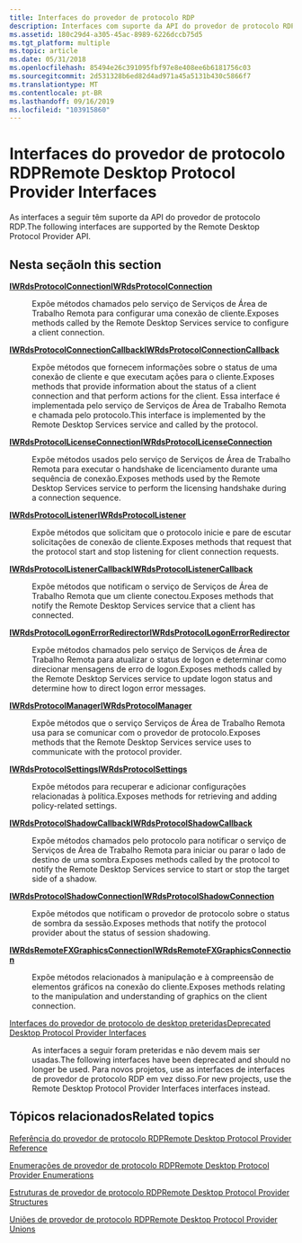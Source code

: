 ```yaml
---
title: Interfaces do provedor de protocolo RDP
description: Interfaces com suporte da API do provedor de protocolo RDP.
ms.assetid: 180c29d4-a305-45ac-8989-6226dccb75d5
ms.tgt_platform: multiple
ms.topic: article
ms.date: 05/31/2018
ms.openlocfilehash: 85494e26c391095fbf97e8e408ee6b6181756c03
ms.sourcegitcommit: 2d531328b6ed82d4ad971a45a5131b430c5866f7
ms.translationtype: MT
ms.contentlocale: pt-BR
ms.lasthandoff: 09/16/2019
ms.locfileid: "103915860"
---
```

# <a name="remote-desktop-protocol-provider-interfaces"></a><span data-ttu-id="2c669-103">Interfaces do provedor de protocolo RDP</span><span class="sxs-lookup"><span data-stu-id="2c669-103">Remote Desktop Protocol Provider Interfaces</span></span>

<span data-ttu-id="2c669-104">As interfaces a seguir têm suporte da API do provedor de protocolo RDP.</span><span class="sxs-lookup"><span data-stu-id="2c669-104">The following interfaces are supported by the Remote Desktop Protocol Provider API.</span></span>

## <a name="in-this-section"></a><span data-ttu-id="2c669-105">Nesta seção</span><span class="sxs-lookup"><span data-stu-id="2c669-105">In this section</span></span>

<dl> <dt>

[<span data-ttu-id="2c669-106">**IWRdsProtocolConnection**</span><span class="sxs-lookup"><span data-stu-id="2c669-106">**IWRdsProtocolConnection**</span></span>](/windows/desktop/api/wtsprotocol/nn-wtsprotocol-iwrdsprotocolconnection)
</dt> <dd>

<span data-ttu-id="2c669-107">Expõe métodos chamados pelo serviço de Serviços de Área de Trabalho Remota para configurar uma conexão de cliente.</span><span class="sxs-lookup"><span data-stu-id="2c669-107">Exposes methods called by the Remote Desktop Services service to configure a client connection.</span></span>

</dd> <dt>

[<span data-ttu-id="2c669-108">**IWRdsProtocolConnectionCallback**</span><span class="sxs-lookup"><span data-stu-id="2c669-108">**IWRdsProtocolConnectionCallback**</span></span>](/windows/desktop/api/wtsprotocol/nn-wtsprotocol-iwrdsprotocolconnectioncallback)
</dt> <dd>

<span data-ttu-id="2c669-109">Expõe métodos que fornecem informações sobre o status de uma conexão de cliente e que executam ações para o cliente.</span><span class="sxs-lookup"><span data-stu-id="2c669-109">Exposes methods that provide information about the status of a client connection and that perform actions for the client.</span></span> <span data-ttu-id="2c669-110">Essa interface é implementada pelo serviço de Serviços de Área de Trabalho Remota e chamada pelo protocolo.</span><span class="sxs-lookup"><span data-stu-id="2c669-110">This interface is implemented by the Remote Desktop Services service and called by the protocol.</span></span>

</dd> <dt>

[<span data-ttu-id="2c669-111">**IWRdsProtocolLicenseConnection**</span><span class="sxs-lookup"><span data-stu-id="2c669-111">**IWRdsProtocolLicenseConnection**</span></span>](/windows/desktop/api/wtsprotocol/nn-wtsprotocol-iwrdsprotocollicenseconnection)
</dt> <dd>

<span data-ttu-id="2c669-112">Expõe métodos usados pelo serviço de Serviços de Área de Trabalho Remota para executar o handshake de licenciamento durante uma sequência de conexão.</span><span class="sxs-lookup"><span data-stu-id="2c669-112">Exposes methods used by the Remote Desktop Services service to perform the licensing handshake during a connection sequence.</span></span>

</dd> <dt>

[<span data-ttu-id="2c669-113">**IWRdsProtocolListener**</span><span class="sxs-lookup"><span data-stu-id="2c669-113">**IWRdsProtocolListener**</span></span>](/windows/desktop/api/wtsprotocol/nn-wtsprotocol-iwrdsprotocollistener)
</dt> <dd>

<span data-ttu-id="2c669-114">Expõe métodos que solicitam que o protocolo inicie e pare de escutar solicitações de conexão de cliente.</span><span class="sxs-lookup"><span data-stu-id="2c669-114">Exposes methods that request that the protocol start and stop listening for client connection requests.</span></span>

</dd> <dt>

[<span data-ttu-id="2c669-115">**IWRdsProtocolListenerCallback**</span><span class="sxs-lookup"><span data-stu-id="2c669-115">**IWRdsProtocolListenerCallback**</span></span>](/windows/desktop/api/wtsprotocol/nn-wtsprotocol-iwrdsprotocollistenercallback)
</dt> <dd>

<span data-ttu-id="2c669-116">Expõe métodos que notificam o serviço de Serviços de Área de Trabalho Remota que um cliente conectou.</span><span class="sxs-lookup"><span data-stu-id="2c669-116">Exposes methods that notify the Remote Desktop Services service that a client has connected.</span></span>

</dd> <dt>

[<span data-ttu-id="2c669-117">**IWRdsProtocolLogonErrorRedirector**</span><span class="sxs-lookup"><span data-stu-id="2c669-117">**IWRdsProtocolLogonErrorRedirector**</span></span>](/windows/desktop/api/wtsprotocol/nn-wtsprotocol-iwrdsprotocollogonerrorredirector)
</dt> <dd>

<span data-ttu-id="2c669-118">Expõe métodos chamados pelo serviço de Serviços de Área de Trabalho Remota para atualizar o status de logon e determinar como direcionar mensagens de erro de logon.</span><span class="sxs-lookup"><span data-stu-id="2c669-118">Exposes methods called by the Remote Desktop Services service to update logon status and determine how to direct logon error messages.</span></span>

</dd> <dt>

[<span data-ttu-id="2c669-119">**IWRdsProtocolManager**</span><span class="sxs-lookup"><span data-stu-id="2c669-119">**IWRdsProtocolManager**</span></span>](/windows/desktop/api/wtsprotocol/nn-wtsprotocol-iwrdsprotocolmanager)
</dt> <dd>

<span data-ttu-id="2c669-120">Expõe métodos que o serviço Serviços de Área de Trabalho Remota usa para se comunicar com o provedor de protocolo.</span><span class="sxs-lookup"><span data-stu-id="2c669-120">Exposes methods that the Remote Desktop Services service uses to communicate with the protocol provider.</span></span>

</dd> <dt>

[<span data-ttu-id="2c669-121">**IWRdsProtocolSettings**</span><span class="sxs-lookup"><span data-stu-id="2c669-121">**IWRdsProtocolSettings**</span></span>](/windows/desktop/api/wtsprotocol/nn-wtsprotocol-iwrdsprotocolsettings)
</dt> <dd>

<span data-ttu-id="2c669-122">Expõe métodos para recuperar e adicionar configurações relacionadas à política.</span><span class="sxs-lookup"><span data-stu-id="2c669-122">Exposes methods for retrieving and adding policy-related settings.</span></span>

</dd> <dt>

[<span data-ttu-id="2c669-123">**IWRdsProtocolShadowCallback**</span><span class="sxs-lookup"><span data-stu-id="2c669-123">**IWRdsProtocolShadowCallback**</span></span>](/windows/desktop/api/wtsprotocol/nn-wtsprotocol-iwrdsprotocolshadowcallback)
</dt> <dd>

<span data-ttu-id="2c669-124">Expõe métodos chamados pelo protocolo para notificar o serviço de Serviços de Área de Trabalho Remota para iniciar ou parar o lado de destino de uma sombra.</span><span class="sxs-lookup"><span data-stu-id="2c669-124">Exposes methods called by the protocol to notify the Remote Desktop Services service to start or stop the target side of a shadow.</span></span>

</dd> <dt>

[<span data-ttu-id="2c669-125">**IWRdsProtocolShadowConnection**</span><span class="sxs-lookup"><span data-stu-id="2c669-125">**IWRdsProtocolShadowConnection**</span></span>](/windows/desktop/api/wtsprotocol/nn-wtsprotocol-iwrdsprotocolshadowconnection)
</dt> <dd>

<span data-ttu-id="2c669-126">Expõe métodos que notificam o provedor de protocolo sobre o status de sombra da sessão.</span><span class="sxs-lookup"><span data-stu-id="2c669-126">Exposes methods that notify the protocol provider about the status of session shadowing.</span></span>

</dd> <dt>

[<span data-ttu-id="2c669-127">**IWRdsRemoteFXGraphicsConnection**</span><span class="sxs-lookup"><span data-stu-id="2c669-127">**IWRdsRemoteFXGraphicsConnection**</span></span>](/windows/desktop/api/wtsprotocol/nn-wtsprotocol-iwrdsremotefxgraphicsconnection)
</dt> <dd>

<span data-ttu-id="2c669-128">Expõe métodos relacionados à manipulação e à compreensão de elementos gráficos na conexão do cliente.</span><span class="sxs-lookup"><span data-stu-id="2c669-128">Exposes methods relating to the manipulation and understanding of graphics on the client connection.</span></span>

</dd> <dt>

[<span data-ttu-id="2c669-129">Interfaces do provedor de protocolo de desktop preteridas</span><span class="sxs-lookup"><span data-stu-id="2c669-129">Deprecated Desktop Protocol Provider Interfaces</span></span>](deprecated-desktop-protocol-provider-interfaces.md)
</dt> <dd>

<span data-ttu-id="2c669-130">As interfaces a seguir foram preteridas e não devem mais ser usadas.</span><span class="sxs-lookup"><span data-stu-id="2c669-130">The following interfaces have been deprecated and should no longer be used.</span></span> <span data-ttu-id="2c669-131">Para novos projetos, use as interfaces de interfaces de provedor de protocolo RDP em vez disso.</span><span class="sxs-lookup"><span data-stu-id="2c669-131">For new projects, use the Remote Desktop Protocol Provider Interfaces interfaces instead.</span></span>

</dd> </dl>

## <a name="related-topics"></a><span data-ttu-id="2c669-132">Tópicos relacionados</span><span class="sxs-lookup"><span data-stu-id="2c669-132">Related topics</span></span>

<dl> <dt>

[<span data-ttu-id="2c669-133">Referência do provedor de protocolo RDP</span><span class="sxs-lookup"><span data-stu-id="2c669-133">Remote Desktop Protocol Provider Reference</span></span>](custom-remote-protocol-reference.md)
</dt> <dt>

[<span data-ttu-id="2c669-134">Enumerações de provedor de protocolo RDP</span><span class="sxs-lookup"><span data-stu-id="2c669-134">Remote Desktop Protocol Provider Enumerations</span></span>](custom-remote-protocol-enumerations.md)
</dt> <dt>

[<span data-ttu-id="2c669-135">Estruturas de provedor de protocolo RDP</span><span class="sxs-lookup"><span data-stu-id="2c669-135">Remote Desktop Protocol Provider Structures</span></span>](custom-remote-protocol-structures.md)
</dt> <dt>

[<span data-ttu-id="2c669-136">Uniões de provedor de protocolo RDP</span><span class="sxs-lookup"><span data-stu-id="2c669-136">Remote Desktop Protocol Provider Unions</span></span>](custom-remote-protocol-unions.md)
</dt> </dl>

 

 




